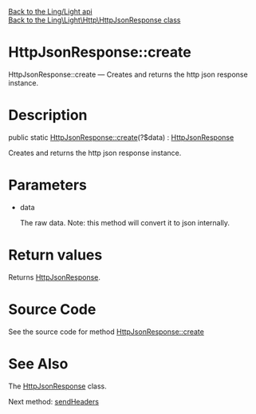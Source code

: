 [Back to the Ling/Light api](https://github.com/lingtalfi/Light/blob/master/doc/api/Ling/Light.md)<br>
[Back to the Ling\Light\Http\HttpJsonResponse class](https://github.com/lingtalfi/Light/blob/master/doc/api/Ling/Light/Http/HttpJsonResponse.md)


HttpJsonResponse::create
================



HttpJsonResponse::create — Creates and returns the http json response instance.




Description
================


public static [HttpJsonResponse::create](https://github.com/lingtalfi/Light/blob/master/doc/api/Ling/Light/Http/HttpJsonResponse/create.md)(?$data) : [HttpJsonResponse](https://github.com/lingtalfi/Light/blob/master/doc/api/Ling/Light/Http/HttpJsonResponse.md)




Creates and returns the http json response instance.




Parameters
================


- data

    The raw data. Note: this method will convert it to json internally.


Return values
================

Returns [HttpJsonResponse](https://github.com/lingtalfi/Light/blob/master/doc/api/Ling/Light/Http/HttpJsonResponse.md).








Source Code
===========
See the source code for method [HttpJsonResponse::create](https://github.com/lingtalfi/Light/blob/master/Http/HttpJsonResponse.php#L24-L27)


See Also
================

The [HttpJsonResponse](https://github.com/lingtalfi/Light/blob/master/doc/api/Ling/Light/Http/HttpJsonResponse.md) class.

Next method: [sendHeaders](https://github.com/lingtalfi/Light/blob/master/doc/api/Ling/Light/Http/HttpJsonResponse/sendHeaders.md)<br>

